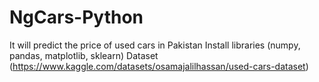 # NgCars-Python
It will predict the price of used cars in Pakistan
Install libraries (numpy, pandas, matplotlib, sklearn)
Dataset (https://www.kaggle.com/datasets/osamajalilhassan/used-cars-dataset)
